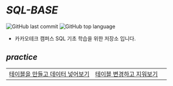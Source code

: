 # *SQL-BASE*

 ![GitHub last commit](https://img.shields.io/github/last-commit/ichanguk/SQL-BASE?style=flat-square) ![GitHub top language](https://img.shields.io/github/languages/top/ichanguk/SQL-BASE?color=orange&logo=java&style=flat-square)


- 카카오테크 캠퍼스 SQL 기초 학습을 위한 저장소 입니다.

## *practice*

||||
|---|---|---|
|[테이블을 만들고 데이터 넣어보기](https://github.com/ichanguk/SQL-BASE/blob/main/practice/practice1.sql)|[테이블 변경하고 지워보기](https://github.com/ichanguk/SQL-BASE/blob/main/practice/practice2.sql)||